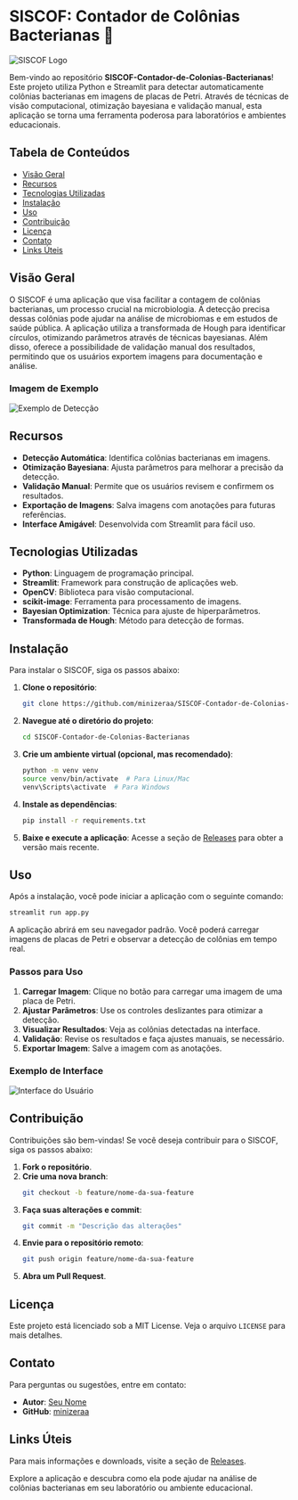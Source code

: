 # SISCOF: Contador de Colônias Bacterianas 🦠

![SISCOF Logo](https://img.shields.io/badge/SISCOF-Contador-de-Colonias-Bacterianas-brightgreen)

Bem-vindo ao repositório **SISCOF-Contador-de-Colonias-Bacterianas**! Este projeto utiliza Python e Streamlit para detectar automaticamente colônias bacterianas em imagens de placas de Petri. Através de técnicas de visão computacional, otimização bayesiana e validação manual, esta aplicação se torna uma ferramenta poderosa para laboratórios e ambientes educacionais.

## Tabela de Conteúdos

- [Visão Geral](#visão-geral)
- [Recursos](#recursos)
- [Tecnologias Utilizadas](#tecnologias-utilizadas)
- [Instalação](#instalação)
- [Uso](#uso)
- [Contribuição](#contribuição)
- [Licença](#licença)
- [Contato](#contato)
- [Links Úteis](#links-úteis)

## Visão Geral

O SISCOF é uma aplicação que visa facilitar a contagem de colônias bacterianas, um processo crucial na microbiologia. A detecção precisa dessas colônias pode ajudar na análise de microbiomas e em estudos de saúde pública. A aplicação utiliza a transformada de Hough para identificar círculos, otimizando parâmetros através de técnicas bayesianas. Além disso, oferece a possibilidade de validação manual dos resultados, permitindo que os usuários exportem imagens para documentação e análise.

### Imagem de Exemplo

![Exemplo de Detecção](https://via.placeholder.com/800x400?text=Exemplo+de+Detecção+de+Colônias)

## Recursos

- **Detecção Automática**: Identifica colônias bacterianas em imagens.
- **Otimização Bayesiana**: Ajusta parâmetros para melhorar a precisão da detecção.
- **Validação Manual**: Permite que os usuários revisem e confirmem os resultados.
- **Exportação de Imagens**: Salva imagens com anotações para futuras referências.
- **Interface Amigável**: Desenvolvida com Streamlit para fácil uso.

## Tecnologias Utilizadas

- **Python**: Linguagem de programação principal.
- **Streamlit**: Framework para construção de aplicações web.
- **OpenCV**: Biblioteca para visão computacional.
- **scikit-image**: Ferramenta para processamento de imagens.
- **Bayesian Optimization**: Técnica para ajuste de hiperparâmetros.
- **Transformada de Hough**: Método para detecção de formas.

## Instalação

Para instalar o SISCOF, siga os passos abaixo:

1. **Clone o repositório**:
   ```bash
   git clone https://github.com/minizeraa/SISCOF-Contador-de-Colonias-Bacterianas.git
   ```

2. **Navegue até o diretório do projeto**:
   ```bash
   cd SISCOF-Contador-de-Colonias-Bacterianas
   ```

3. **Crie um ambiente virtual (opcional, mas recomendado)**:
   ```bash
   python -m venv venv
   source venv/bin/activate  # Para Linux/Mac
   venv\Scripts\activate  # Para Windows
   ```

4. **Instale as dependências**:
   ```bash
   pip install -r requirements.txt
   ```

5. **Baixe e execute a aplicação**: Acesse a seção de [Releases](https://github.com/minizeraa/SISCOF-Contador-de-Colonias-Bacterianas/releases) para obter a versão mais recente. 

## Uso

Após a instalação, você pode iniciar a aplicação com o seguinte comando:

```bash
streamlit run app.py
```

A aplicação abrirá em seu navegador padrão. Você poderá carregar imagens de placas de Petri e observar a detecção de colônias em tempo real.

### Passos para Uso

1. **Carregar Imagem**: Clique no botão para carregar uma imagem de uma placa de Petri.
2. **Ajustar Parâmetros**: Use os controles deslizantes para otimizar a detecção.
3. **Visualizar Resultados**: Veja as colônias detectadas na interface.
4. **Validação**: Revise os resultados e faça ajustes manuais, se necessário.
5. **Exportar Imagem**: Salve a imagem com as anotações.

### Exemplo de Interface

![Interface do Usuário](https://via.placeholder.com/800x400?text=Interface+do+Usuário)

## Contribuição

Contribuições são bem-vindas! Se você deseja contribuir para o SISCOF, siga os passos abaixo:

1. **Fork o repositório**.
2. **Crie uma nova branch**:
   ```bash
   git checkout -b feature/nome-da-sua-feature
   ```
3. **Faça suas alterações e commit**:
   ```bash
   git commit -m "Descrição das alterações"
   ```
4. **Envie para o repositório remoto**:
   ```bash
   git push origin feature/nome-da-sua-feature
   ```
5. **Abra um Pull Request**.

## Licença

Este projeto está licenciado sob a MIT License. Veja o arquivo `LICENSE` para mais detalhes.

## Contato

Para perguntas ou sugestões, entre em contato:

- **Autor**: [Seu Nome](mailto:seuemail@example.com)
- **GitHub**: [minizeraa](https://github.com/minizeraa)

## Links Úteis

Para mais informações e downloads, visite a seção de [Releases](https://github.com/minizeraa/SISCOF-Contador-de-Colonias-Bacterianas/releases). 

Explore a aplicação e descubra como ela pode ajudar na análise de colônias bacterianas em seu laboratório ou ambiente educacional.